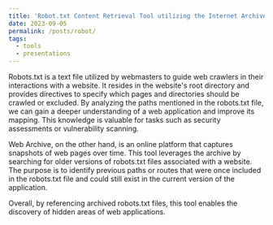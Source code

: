 ```yaml
---
title: 'Robot.txt Content Retrieval Tool utilizing the Internet Archive'
date: 2023-09-05
permalink: /posts/robot/
tags:
  - tools
  - presentations
---
```

Robots.txt is a text file utilized by webmasters to guide web crawlers in their interactions with a website. It resides in the website's root directory and provides directives to specify which pages and directories should be crawled or excluded. By analyzing the paths mentioned in the robots.txt file, we can gain a deeper understanding of a web application and improve its mapping. This knowledge is valuable for tasks such as security assessments or vulnerability scanning.

Web Archive, on the other hand, is an online platform that captures snapshots of web pages over time. This tool leverages the archive by searching for older versions of robots.txt files associated with a website. The purpose is to identify previous paths or routes that were once included in the robots.txt file and could still exist in the current version of the application.

Overall, by referencing archived robots.txt files, this tool enables the discovery of hidden areas of web applications.